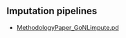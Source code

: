 ## Imputation pipelines

* [MethodologyPaper_GoNLimpute.pd](http://www.bbmriwiki.nl/export/1246/Imputation/PaperMethodology/MethodologyPaper_GoNLimpute.pdf)

